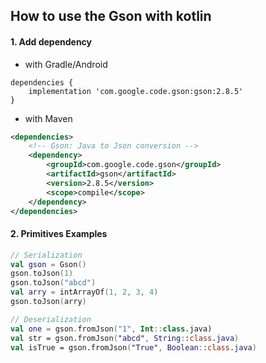 ## How to use the Gson with kotlin

#### 1. Add dependency

- with Gradle/Android

```
dependencies {
	implementation 'com.google.code.gson:gson:2.8.5'
}
```

- with Maven

```xml
<dependencies>
    <!-- Gson: Java to Json conversion -->
    <dependency>
        <groupId>com.google.code.gson</groupId>
        <artifactId>gson</artifactId>
        <version>2.8.5</version>
        <scope>compile</scope>
    </dependency>
</dependencies>
```



#### 2. Primitives Examples

```kotlin
// Serialization
val gson = Gson()
gson.toJson(1)
gson.toJson("abcd")
val arry = intArrayOf(1, 2, 3, 4)
gson.toJson(arry)

// Deserialization
val one = gson.fromJson("1", Int::class.java)
val str = gson.fromJson("abcd", String::class.java)
val isTrue = gson.fromJson("True", Boolean::class.java)
```

